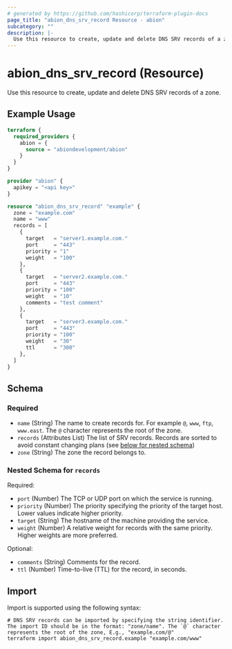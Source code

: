 ```yaml
---
# generated by https://github.com/hashicorp/terraform-plugin-docs
page_title: "abion_dns_srv_record Resource - abion"
subcategory: ""
description: |-
  Use this resource to create, update and delete DNS SRV records of a zone.
---
```


# abion_dns_srv_record (Resource)

Use this resource to create, update and delete DNS SRV records of a zone.

## Example Usage

```terraform
terraform {
  required_providers {
    abion = {
      source = "abiondevelopment/abion"
    }
  }
}

provider "abion" {
  apikey = "<api key>"
}

resource "abion_dns_srv_record" "example" {
  zone = "example.com"
  name = "www"
  records = [
    {
      target   = "server1.example.com."
      port     = "443"
      priority = "1"
      weight   = "100"
    },
    {
      target   = "server2.example.com."
      port     = "443"
      priority = "100"
      weight   = "10"
      comments = "test comment"
    },
    {
      target   = "server3.example.com."
      port     = "443"
      priority = "100"
      weight   = "30"
      ttl      = "300"
    },
  ]
}
```

<!-- schema generated by tfplugindocs -->
## Schema

### Required

- `name` (String) The name to create records for. For example `@`, `www`, `ftp`, `www.east`. The `@` character represents the root of the zone.
- `records` (Attributes List) The list of SRV records. Records are sorted to avoid constant changing plans (see [below for nested schema](#nestedatt--records))
- `zone` (String) The zone the record belongs to.

<a id="nestedatt--records"></a>
### Nested Schema for `records`

Required:

- `port` (Number) The TCP or UDP port on which the service is running.
- `priority` (Number) The priority specifying the priority of the target host. Lower values indicate higher priority.
- `target` (String) The hostname of the machine providing the service.
- `weight` (Number) A relative weight for records with the same priority. Higher weights are more preferred.

Optional:

- `comments` (String) Comments for the record.
- `ttl` (Number) Time-to-live (TTL) for the record, in seconds.

## Import

Import is supported using the following syntax:

```shell
# DNS SRV records can be imported by specifying the string identifier. The import ID should be in the format: "zone/name". The `@` character represents the root of the zone, E.g., "example.com/@"
terraform import abion_dns_srv_record.example "example.com/www"
```
